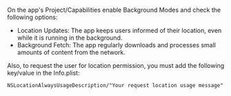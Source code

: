 On the app's Project/Capabilities enable Background Modes and check the following options:

 - Location Updates: The app keeps users informed of their location, even while it is running in the background.
 - Background Fetch: The app regularly downloads and processes small amounts of content from the network.


 Also, to request the user for location permission, you must add the following key/value in the Info.plist:

 ```
 NSLocationAlwaysUsageDescription/"Your request location usage message"
 ```
